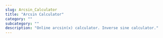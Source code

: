 ```yaml
---
slug: Arcsin_Calculator
title: "Arcsin Calculator"
category: ""
subcategory: ""
description: "Online arcsin(x) calculator. Inverse sine calculator."
---
```


